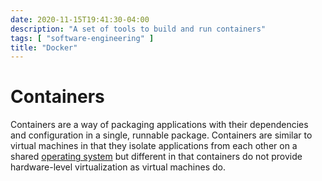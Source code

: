 ```yaml
---
date: 2020-11-15T19:41:30-04:00
description: "A set of tools to build and run containers"
tags: [ "software-engineering" ]
title: "Docker"
---
```


# Containers

Containers are a way of packaging applications with their dependencies and configuration in a single, runnable package. Containers are similar to virtual machines in that they isolate applications from each other on a shared [operating system](operating-systems.md) but different in that containers do not provide hardware-level virtualization as virtual machines do.

